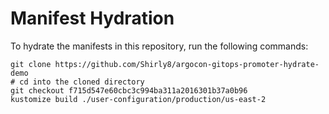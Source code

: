 # Manifest Hydration

To hydrate the manifests in this repository, run the following commands:

```shell
git clone https://github.com/Shirly8/argocon-gitops-promoter-hydrate-demo
# cd into the cloned directory
git checkout f715d547e60cbc3c994ba311a2016301b37a0b96
kustomize build ./user-configuration/production/us-east-2
```
